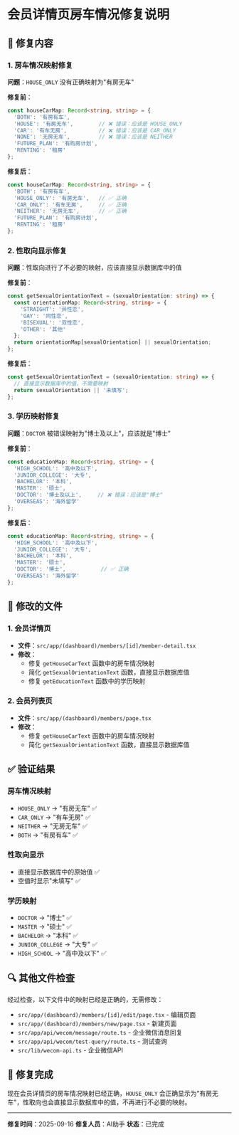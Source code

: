# 会员详情页房车情况修复说明

## 🎯 修复内容

### 1. 房车情况映射修复

**问题**：`HOUSE_ONLY` 没有正确映射为"有房无车"

**修复前**：
```typescript
const houseCarMap: Record<string, string> = {
  'BOTH': '有房有车',
  'HOUSE': '有房无车',        // ❌ 错误：应该是 HOUSE_ONLY
  'CAR': '有车无房',          // ❌ 错误：应该是 CAR_ONLY
  'NONE': '无房无车',         // ❌ 错误：应该是 NEITHER
  'FUTURE_PLAN': '有购房计划',
  'RENTING': '租房'
};
```

**修复后**：
```typescript
const houseCarMap: Record<string, string> = {
  'BOTH': '有房有车',
  'HOUSE_ONLY': '有房无车',   // ✅ 正确
  'CAR_ONLY': '有车无房',     // ✅ 正确
  'NEITHER': '无房无车',      // ✅ 正确
  'FUTURE_PLAN': '有购房计划',
  'RENTING': '租房'
};
```

### 2. 性取向显示修复

**问题**：性取向进行了不必要的映射，应该直接显示数据库中的值

**修复前**：
```typescript
const getSexualOrientationText = (sexualOrientation: string) => {
  const orientationMap: Record<string, string> = {
    'STRAIGHT': '异性恋',
    'GAY': '同性恋',
    'BISEXUAL': '双性恋',
    'OTHER': '其他'
  };
  return orientationMap[sexualOrientation] || sexualOrientation;
};
```

**修复后**：
```typescript
const getSexualOrientationText = (sexualOrientation: string) => {
  // 直接显示数据库中的值，不需要映射
  return sexualOrientation || '未填写';
};
```

### 3. 学历映射修复

**问题**：`DOCTOR` 被错误映射为"博士及以上"，应该就是"博士"

**修复前**：
```typescript
const educationMap: Record<string, string> = {
  'HIGH_SCHOOL': '高中及以下',
  'JUNIOR_COLLEGE': '大专',
  'BACHELOR': '本科',
  'MASTER': '硕士',
  'DOCTOR': '博士及以上',     // ❌ 错误：应该是"博士"
  'OVERSEAS': '海外留学'
};
```

**修复后**：
```typescript
const educationMap: Record<string, string> = {
  'HIGH_SCHOOL': '高中及以下',
  'JUNIOR_COLLEGE': '大专',
  'BACHELOR': '本科',
  'MASTER': '硕士',
  'DOCTOR': '博士',           // ✅ 正确
  'OVERSEAS': '海外留学'
};
```

## 📁 修改的文件

### 1. 会员详情页
- **文件**：`src/app/(dashboard)/members/[id]/member-detail.tsx`
- **修改**：
  - 修复 `getHouseCarText` 函数中的房车情况映射
  - 简化 `getSexualOrientationText` 函数，直接显示数据库值
  - 修复 `getEducationText` 函数中的学历映射

### 2. 会员列表页
- **文件**：`src/app/(dashboard)/members/page.tsx`
- **修改**：
  - 修复 `getHouseCarText` 函数中的房车情况映射
  - 简化 `getSexualOrientationText` 函数，直接显示数据库值

## ✅ 验证结果

### 房车情况映射
- `HOUSE_ONLY` → "有房无车" ✅
- `CAR_ONLY` → "有车无房" ✅
- `NEITHER` → "无房无车" ✅
- `BOTH` → "有房有车" ✅

### 性取向显示
- 直接显示数据库中的原始值 ✅
- 空值时显示"未填写" ✅

### 学历映射
- `DOCTOR` → "博士" ✅
- `MASTER` → "硕士" ✅
- `BACHELOR` → "本科" ✅
- `JUNIOR_COLLEGE` → "大专" ✅
- `HIGH_SCHOOL` → "高中及以下" ✅

## 🔍 其他文件检查

经过检查，以下文件中的映射已经是正确的，无需修改：

- `src/app/(dashboard)/members/[id]/edit/page.tsx` - 编辑页面
- `src/app/(dashboard)/members/new/page.tsx` - 新建页面
- `src/app/api/wecom/message/route.ts` - 企业微信消息回复
- `src/app/api/wecom/test-query/route.ts` - 测试查询
- `src/lib/wecom-api.ts` - 企业微信API

## 🎉 修复完成

现在会员详情页的房车情况映射已经正确，`HOUSE_ONLY` 会正确显示为"有房无车"，性取向也会直接显示数据库中的值，不再进行不必要的映射。

---

**修复时间**：2025-09-16
**修复人员**：AI助手
**状态**：已完成
